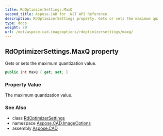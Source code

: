 ```yaml
---
title: RdOptimizerSettings.MaxQ
second_title: Aspose.CAD for .NET API Reference
description: RdOptimizerSettings property. Gets or sets the maximum quantization value
type: docs
weight: 70
url: /net/aspose.cad.imageoptions/rdoptimizersettings/maxq/
---
```

## RdOptimizerSettings.MaxQ property

Gets or sets the maximum quantization value.

```csharp
public int MaxQ { get; set; }
```

### Property Value

The maximum quantization value.

### See Also

* class [RdOptimizerSettings](../)
* namespace [Aspose.CAD.ImageOptions](../../../aspose.cad.imageoptions/)
* assembly [Aspose.CAD](../../../)



